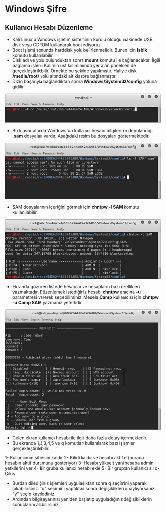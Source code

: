 # Windows Şifre

## Kullanıcı Hesabı Düzenleme

- Kali Linux'u Windows işletim sisteminin kurulu olduğu makinede USB disk veya CDROM kullanarak boot ediyoruz.
- Boot işlemi sonunda harddisk yolu belirlenmelidir. Bunun için **lsblk** komutu kullanılabilir.
- Disk adı ve yolu bulunduktan sonra **mount** komutu ile bağlanacaktır. İlgili bağlama işlemi Kali'nin üst kısımlarında yer alan panelden de gerçekleştirilebilir. Örnekte bu şekilde yapılmıştır. Haliyle disk **/media/root/** yolu altındaki alt klasöre bağlanmıştır.
- Dizin başarıyla bağlandıktan sonra **Windows/System32/config** yoluna gidilir.

![1. adım](images/windows-sifre/1.png)

- Bu klasör altında Windows'un kullanıcı hesabı bilgilerinin depolandığı **.sam** dosyaları vardır. Aşağıdaki resim bu dosyaları göstermektedir.

![2. adım](images/windows-sifre/2.png)

- SAM dosyalarının içeriğini görmek için **chntpw -l SAM** komutu kullanılabilir.

![3. adım](images/windows-sifre/3.png)

- Ekranda gözüken listede hesaplar ve hesapların bazı özellikleri yazmaktadır. Düzenlemek istediğiniz hesabı **chntpw** aracına **-u** parametresi vererek seçebilirsiniz. Mesela **Camp** kullanıcısı için **chntpw -u Camp SAM** yazmanız yeterlidir.

![4. adım](images/windows-sifre/4.png)

- Gelen ekran kullanıcı hesabı ile ilgili daha fazla detay içermektedir.
- Bu ekranda 1,2,3,4,5 ve q komutları kullanılarak bazı işlemler gerçekleştirilebilir.

1- Kullanıcının şifresini kaldır
2- Kilidi kaldır ve hesabı aktif et(burada hesabın aktif durumunu gösteriyor)
3- Hesabı yükselt yani hesaba admin yetkilerini ver
4- Bir gruba kullanıcı hesabı ekle
5- Bir gruptan kullanıcı sil
q- Çıkış

- Burdan dilediğiniz işlemleri uyguladıktan sonra q seçimini yaparak çıkabilirsiniz. "q" seçimini yaptıktan sonra değişiklikleri onaylıyorsanız "y" seçip kaydediniz.
- Ardından bilgisayarınızı yeniden başlatıp uyguladığınız değişikliklerin sonuçlarını alabilirsiniz.
